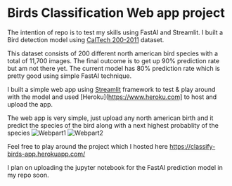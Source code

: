 # Birds Classification Web app project

The intention of repo is to test my skills using FastAI and Streamlit. 
I built a Bird detection model using [CalTech 200-2011](http://www.vision.caltech.edu/visipedia/CUB-200-2011.html) dataset. 

This dataset consists of 200 different north american bird species with a total of 11,700 images. The final outcome is to get up 90% prediction rate but am not there yet. The current model has 80% prediction rate which is pretty good using simple FastAI technique.

I built a simple web app using [Streamlit](https://www.streamlit.io/) framework to test & play around with the model and used [Heroku](https://www.heroku.com] to host and upload the app. 

The web app is very simple, just upload any north american birth and it predict the species of the bird along with a next highest probablity of the species
![Webpart1](https://user-images.githubusercontent.com/250326/95006372-c9a3ab00-05b8-11eb-8ac9-a2b128b69cea.jpg)
![Webpart2](https://user-images.githubusercontent.com/250326/95006430-4afb3d80-05b9-11eb-823d-1b481f5645ca.jpg)

Feel free to play around the project which I hosted here https://classify-birds-app.herokuapp.com/

I plan on uploading the jupyter notebook for the FastAI prediction model in my repo soon. 



 



